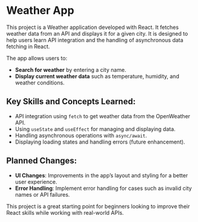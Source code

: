 # Weather App

This project is a Weather application developed with React. It fetches weather data from an API and displays it for a given city. It is designed to help users learn API integration and the handling of asynchronous data fetching in React.

The app allows users to:

- **Search for weather** by entering a city name.
- **Display current weather data** such as temperature, humidity, and weather conditions.

## Key Skills and Concepts Learned:
- API integration using `fetch` to get weather data from the OpenWeather API.
- Using `useState` and `useEffect` for managing and displaying data.
- Handling asynchronous operations with `async/await`.
- Displaying loading states and handling errors (future enhancement).

## Planned Changes:
- **UI Changes**: Improvements in the app’s layout and styling for a better user experience.
- **Error Handling**: Implement error handling for cases such as invalid city names or API failures.

This project is a great starting point for beginners looking to improve their React skills while working with real-world APIs.
